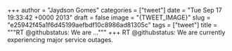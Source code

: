 
+++
author = "Jaydson Gomes"
categories = ["tweet"]
date = "Tue Sep 17 19:33:42 +0000 2013"
draft = false
image = "{TWEET_IMAGE}"
slug = "e25942f45a1f6d45199aefbdf10c8986ad81305c"
tags = ["tweet"]
title = """RT @githubstatus: We are ..."""
+++
RT @githubstatus: We are currently experiencing major service outages.

